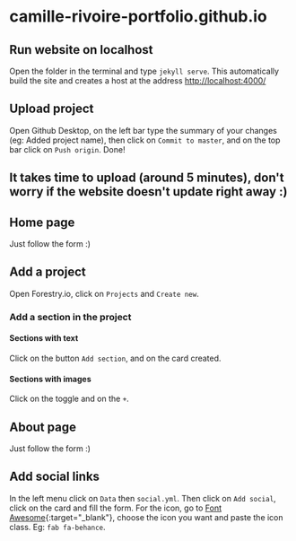 # camille-rivoire-portfolio.github.io

## Run website on localhost

Open the folder in the terminal and type `jekyll serve`. This automatically build the site and creates a host at the address [http://localhost:4000/](http://localhost:4000/)

## Upload project

Open Github Desktop, on the left bar type the summary of your changes (eg: Added project name), then click on `Commit to master`, and on the top bar click on `Push origin`. Done!

## It takes time to upload (around 5 minutes), don't worry if the website doesn't update right away :)

## Home page

Just follow the form :)

## Add a project

Open Forestry.io, click on `Projects` and `Create new`. 

### Add a section in the project

#### Sections with text

Click on the button `Add section`, and on the card created. 

#### Sections with images

Click on the toggle and on the `+`.

## About page

Just follow the form :)

## Add social links

In the left menu click on `Data` then `social.yml`. Then click on `Add social`, click on the card and fill the form. For the icon, go to [Font Awesome](https://fontawesome.com/){:target="_blank"}, choose the icon you want and paste the icon class. Eg: `fab fa-behance`.